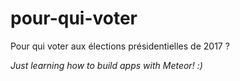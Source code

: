 # pour-qui-voter
Pour qui voter aux élections présidentielles de 2017 ?

*Just learning how to build apps with Meteor! :)*
